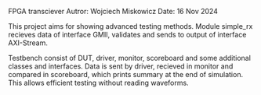 FPGA transciever
Autror: Wojciech Miskowicz
Date: 16 Nov 2024

This project aims for showing advanced testing methods. 
Module simple_rx recieves data of interface GMII, validates and sends to output of interface AXI-Stream.


Testbench consist of DUT, driver, monitor, scoreboard and some additional classes and interfaces.
Data is sent by driver, recieved in monitor and compared in scoreboard, which prints summary at the end of simulation.  
This allows efficient testing without reading waveforms.
